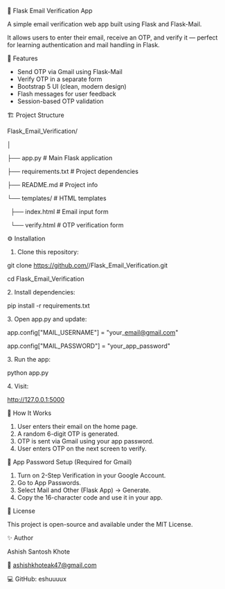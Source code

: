 📨 Flask Email Verification App

A simple email verification web app built using Flask and Flask-Mail.

It allows users to enter their email, receive an OTP, and verify it — perfect for learning authentication and mail handling in Flask.



🚀 Features

* Send OTP via Gmail using Flask-Mail
* Verify OTP in a separate form
* Bootstrap 5 UI (clean, modern design)
* Flash messages for user feedback
* Session-based OTP validation



🏗️ Project Structure

Flask\_Email\_Verification/

│

├── app.py                # Main Flask application

├── requirements.txt      # Project dependencies

├── README.md             # Project info

└── templates/            # HTML templates

    ├── index.html        # Email input form

    └── verify.html       # OTP verification form



⚙️ Installation

1. Clone this repository:

git clone https://github.com/<your-username>/Flask\_Email\_Verification.git

cd Flask\_Email\_Verification



2\. Install dependencies:

pip install -r requirements.txt



3\. Open app.py and update:

app.config\["MAIL\_USERNAME"] = "your\_email@gmail.com"

app.config\["MAIL\_PASSWORD"] = "your\_app\_password"



3\. Run the app:

python app.py



4\. Visit:

http://127.0.0.1:5000



🧠 How It Works

1. User enters their email on the home page.
2. A random 6-digit OTP is generated.
3. OTP is sent via Gmail using your app password.
4. User enters OTP on the next screen to verify.



🔐 App Password Setup (Required for Gmail)



1. Turn on 2-Step Verification in your Google Account.
2. Go to App Passwords.
3. Select Mail and Other (Flask App) → Generate.
4. Copy the 16-character code and use it in your app.



🧾 License

This project is open-source and available under the MIT License.



✨ Author

Ashish Santosh Khote

📧 ashishkhoteak47@gmail.com

💻 GitHub: eshuuuux



